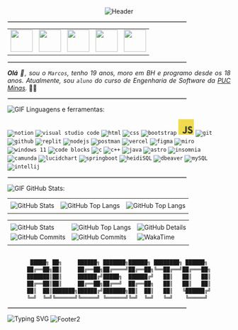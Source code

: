 <div align="center">
  <img align="center" alt="Header" src="https://github.com/user-attachments/assets/ab913924-65a3-408d-96dc-1f8dc7a0cdf2" style="max-width: 100%; height: auto; object-fit: cover;" />
</div>
<hr style="border: 1px solid #ccc; width: 80%;"/>
<div align="center">
  <table>
    <tr>
      <td><a href="https://github.com/marcosffp" target="_blank"><img src="https://github.com/joaopauloaramuni/joaopauloaramuni/blob/main/img/github5.png?raw=true" width="50px" height="50px"/></a></td>
      <td><a href="https://replit.com/@mafpinto"><img src="https://github.com/joaopauloaramuni/joaopauloaramuni/blob/main/img/replit3.svg?raw=true" width="50px" height="50px"/></a></td>
      <td><a href="mailto:marcosferralbe@gmail.com" target="_blank"><img src="https://github.com/joaopauloaramuni/joaopauloaramuni/blob/main/img/gmail3.png?raw=true" width="50px" height="50px"/></a></td>
      <td><a href="https://www.instagram.com/marcos.fkp/" target="_blank"><img src="https://github.com/joaopauloaramuni/joaopauloaramuni/blob/main/img/insta2.png?raw=true" width="50px" height="50px"/></a></td>
      <td><a href="https://www.linkedin.com/in/marcos-alberto-4502a6304/" target="_blank"><img src="https://github.com/joaopauloaramuni/joaopauloaramuni/blob/main/img/linkedin2.png?raw=true" width="50px" height="50px"/></a></td>
    </tr>
  </table>
</div>

<hr style="border: 1px solid #ccc; width: 80%;"/>
<div align="justify">
  <i><b>Olá</b> 👋, sou o <code>Marcos</code>, tenho 19 anos, moro em BH e programo desde os 18 anos. Atualmente, sou <code>aluno</code> do curso de Engenharia de Software da <a href="https://www.pucminas.br/" target="_blank">PUC Minas</a>.</i> 👨‍💻<br />
</div>

<hr style="border: 1px solid #ccc; width: 80%;"/>


<img height="20" alt="GIF" src="https://github.com/joaopauloaramuni/joaopauloaramuni/blob/main/img/skills.gif?raw=true"/>&nbsp;Linguagens e ferramentas:




<code><img height="35" alt="notion" src="https://cdn.iconscout.com/icon/free/png-256/free-notion-2296040-1911999.png?f=webp&w=256"></code>
<code><img height="35" alt="visual studio code" src="https://upload.wikimedia.org/wikipedia/commons/thumb/9/9a/Visual_Studio_Code_1.35_icon.svg/512px-Visual_Studio_Code_1.35_icon.svg.png?20210804221519g"></code>
<code><img height="35" alt="html" src="https://cdn-icons-png.flaticon.com/512/732/732212.png"></code>
<code><img height="35" alt="css" src="https://logospng.org/download/css-3/logo-css-3-2048.png"></code>
<code><img height="35" alt="bootstrap" src="https://upload.wikimedia.org/wikipedia/commons/thumb/b/b2/Bootstrap_logo.svg/2560px-Bootstrap_logo.svg.png"></code>
<code><img height="35" alt="javascript" src="https://raw.githubusercontent.com/github/explore/80688e429a7d4ef2fca1e82350fe8e3517d3494d/topics/javascript/javascript.png"></code>
<code><img height="35" alt="git" src="https://upload.wikimedia.org/wikipedia/commons/thumb/3/3f/Git_icon.svg/2048px-Git_icon.svg.png"></code>
<code><img height="35" alt="github" src="https://encrypted-tbn0.gstatic.com/images?q=tbn:ANd9GcRzpUN6yhPjDbIPLhCSEXdnqaBqCj4IYrrbHw&s"></code>
<code><img height="35" alt="replit" src="https://seeklogo.com/images/R/replit-icon-logo-A666709FE9-seeklogo.com.png"></code>
<code><img height="35" alt="nodejs" src="https://cdn-icons-png.flaticon.com/512/5968/5968322.png"></code>
<code><img height="35" alt="postman" src="https://www.dockhunt.com/_next/image?url=https%3A%2F%2Fdockhunt-images.nyc3.cdn.digitaloceanspaces.com%2F04e04350-1ef9-40d5-893f-aa743ad3435c&w=256&q=75"></code>
<code><img height="35" alt="vercel" src="https://assets.vercel.com/image/upload/front/favicon/vercel/180x180.png"></code>
<code><img height="35" alt="figma" src="https://static-00.iconduck.com/assets.00/apps-figma-icon-2048x2048-ctjj5ab7.png"></code>
<code><img height="35" alt="miro" src="https://files.readme.io/17d4a23-miro-logo-color-square.png"></code>
<code><img height="35" alt="windows 11" src="https://img.icons8.com/?size=512&id=TuXN3JNUBGOT&format=png"></code>
<code><img height="35" alt="code blocks" src="https://cdn.icon-icons.com/icons2/1508/PNG/512/codeblocks_104542.png"></code>
<code><img height="35" alt="c" src="https://www.dialhost.com.br/blog/wp-content/uploads/2019/09/C_logo-6-150x150.png"></code>
<code><img height="35" alt="c++" src="https://upload.wikimedia.org/wikipedia/commons/thumb/1/18/ISO_C%2B%2B_Logo.svg/1822px-ISO_C%2B%2B_Logo.svg.png"></code>
<code><img height="35" alt="java" src="https://cdn-icons-png.flaticon.com/512/226/226777.png"></code>
<code><img height="35" alt="astro" src="https://astro.build/assets/press/astro-icon-light-gradient.png"></code>
<code><img height="35" alt="insomnia" src="https://static-00.iconduck.com/assets.00/apps-insomnia-icon-2048x2048-2mq9u7v5.png"></code>
<code><img height="35" alt="camunda" src="https://www.holunda.io/camunda-bpm-data/snapshot/assets/img/camunda-logo.png"></code>
<code><img height="35" alt="lucidchart" src="https://store-images.s-microsoft.com/image/apps.7736.f1e439b9-777e-47dd-b695-f05d19eb7b38.8ee3e6f6-c400-4919-811d-59b0cd18fa41.e5bd6ef7-31e5-4ca5-a5c6-79be979af666.png"></code>
<code><img height="35" alt="springboot" src="https://devkico.itexto.com.br/wp-content/uploads/2014/08/spring-boot-project-logo.png"></code>
<code><img height="35" alt="heidiSQL" src="https://upload.wikimedia.org/wikipedia/commons/3/32/HeidiSQL_logo_image.png"></code>
<code><img height="35" alt="dbeaver" src="https://upload.wikimedia.org/wikipedia/commons/thumb/b/b5/DBeaver_logo.svg/1200px-DBeaver_logo.svg.png"></code>
<code><img height="35" alt="mySQL" src="https://www.loggly.com/wp-content/uploads/2017/02/setup-mysql-1.png"></code>
<code><img height="35" alt="intellij" src="https://static-00.iconduck.com/assets.00/intellij-idea-icon-2048x2048-hsyna1mi.png"></code>
</div>

<hr style="border: 1px solid #ccc; width: 80%;"/>



<img height="20" alt="GIF" src="https://github.com/joaopauloaramuni/joaopauloaramuni/blob/main/img/graphic.gif?raw=true" />&nbsp;GitHub Stats:





<div align="center">
<table>
<tr>
 <td align="center" colspan="3"></td>
</tr> 
<tr>
<td>
<img alt="GitHub Stats" src="https://github-readme-stats.vercel.app/api?username=joaopauloaramuni&show=reviews,discussions_started,discussions_answered,prs_merged,prs_merged_percentage&rank_icon=percentile&theme=dark&locale=pt-br&card_width=480"/>
</td>
<td>
<img alt="GitHub Top Langs" src="https://github-readme-stats.vercel.app/api/top-langs/?username=marcosffp&theme=dark&locale=pt-br&langs_count=7"/>
</td>
<td>
<img alt="GitHub Top Langs" src="https://github-readme-stats.vercel.app/api/top-langs/?username=marcosffp&layout=pie&theme=dark&locale=pt-br"/>
</td>
</tr>
<tr>
 <td align="center" colspan="3"></td>
</tr> 
</table>
<table>
<tr>
 <td align="center" colspan="3"></td>
</tr> 
<tr>
<td>
<img alt="GitHub Stats" width="200px" src="http://github-profile-summary-cards.vercel.app/api/cards/stats?username=marcosffp&theme=github_dark"/>
</td>
<td>
<img alt="GitHub Top Langs" width="200px" src="http://github-profile-summary-cards.vercel.app/api/cards/repos-per-language?username=marcosffp&theme=github_dark"/>
</td>
<td>
<img alt="GitHub Details" width="420px" src="http://github-profile-summary-cards.vercel.app/api/cards/profile-details?username=marcosffp&theme=github_dark"/>
</td>
</tr>
<tr>
<td>
<img alt="GitHub Commits" width="200px" src="http://github-profile-summary-cards.vercel.app/api/cards/productive-time?username=marcosffp&theme=github_dark&utcOffset=8"/>
</td>
<td>
<img alt="GitHub Commits" width="200px" src="http://github-profile-summary-cards.vercel.app/api/cards/most-commit-language?username=marcosffp&theme=github_dark"/>
</td>
<td>
<img alt="WakaTime" width="420" src="https://github-readme-stats.vercel.app/api/wakatime?username=marcosffp&theme=dark&layout=compact"/>
</td>
</tr>
<tr>
 <td align="center" colspan="3"></td>
</tr> 
</table>
</div>
</div>


<div align="center">
  
```text
  
 █████╗ ██╗     ██████╗ ███████╗██████╗ ████████╗ ██████╗ 
██╔══██╗██║     ██╔══██╗██╔════╝██╔══██╗╚══██╔══╝██╔═══██╗
███████║██║     ██████╔╝█████╗  ██████╔╝   ██║   ██║   ██║
██╔══██║██║     ██╔══██╗██╔══╝  ██╔══██╗   ██║   ██║   ██║
██║  ██║███████╗██████╔╝███████╗██║  ██║   ██║   ╚██████╔╝
   ╚═╝  ╚═╝╚══════╝╚═════╝ ╚══════╝╚═╝  ╚═╝   ╚═╝    ╚═════╝    
```

</div>


<hr style="border: 1px solid #ccc; width: 80%;"/>

<img src="https://readme-typing-svg.demolab.com?font=Fira+Code&pause=1000&color=06b5ff&width=435&lines=//Foi+um+prazer+ter+voc%C3%AA+por+aqui!;//Volte+sempre!" alt="Typing SVG" />
<img align="center" alt="Footer2" src="https://capsule-render.vercel.app/api?type=waving&height=100&color=DCDCDC&section=footer" width="1000" />

